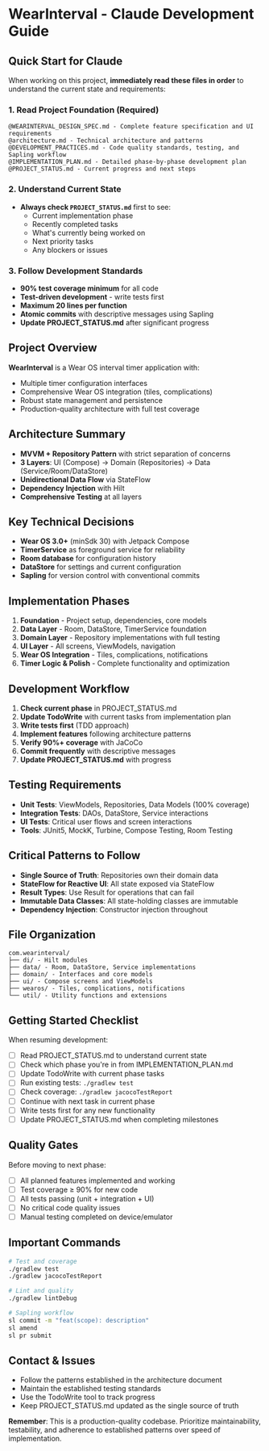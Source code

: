 # WearInterval - Claude Development Guide

## Quick Start for Claude
When working on this project, **immediately read these files in order** to understand the current state and requirements:

### 1. Read Project Foundation (Required)
```
@WEARINTERVAL_DESIGN_SPEC.md - Complete feature specification and UI requirements
@architecture.md - Technical architecture and patterns
@DEVELOPMENT_PRACTICES.md - Code quality standards, testing, and Sapling workflow
@IMPLEMENTATION_PLAN.md - Detailed phase-by-phase development plan
@PROJECT_STATUS.md - Current progress and next steps
```

### 2. Understand Current State
- **Always check `PROJECT_STATUS.md`** first to see:
  - Current implementation phase
  - Recently completed tasks  
  - What's currently being worked on
  - Next priority tasks
  - Any blockers or issues

### 3. Follow Development Standards
- **90% test coverage minimum** for all code
- **Test-driven development** - write tests first
- **Maximum 20 lines per function**
- **Atomic commits** with descriptive messages using Sapling
- **Update PROJECT_STATUS.md** after significant progress

## Project Overview
**WearInterval** is a Wear OS interval timer application with:
- Multiple timer configuration interfaces
- Comprehensive Wear OS integration (tiles, complications)
- Robust state management and persistence
- Production-quality architecture with full test coverage

## Architecture Summary
- **MVVM + Repository Pattern** with strict separation of concerns
- **3 Layers**: UI (Compose) → Domain (Repositories) → Data (Service/Room/DataStore)
- **Unidirectional Data Flow** via StateFlow
- **Dependency Injection** with Hilt
- **Comprehensive Testing** at all layers

## Key Technical Decisions
- **Wear OS 3.0+** (minSdk 30) with Jetpack Compose
- **TimerService** as foreground service for reliability
- **Room database** for configuration history
- **DataStore** for settings and current configuration
- **Sapling** for version control with conventional commits

## Implementation Phases
1. **Foundation** - Project setup, dependencies, core models
2. **Data Layer** - Room, DataStore, TimerService foundation  
3. **Domain Layer** - Repository implementations with full testing
4. **UI Layer** - All screens, ViewModels, navigation
5. **Wear OS Integration** - Tiles, complications, notifications
6. **Timer Logic & Polish** - Complete functionality and optimization

## Development Workflow
1. **Check current phase** in PROJECT_STATUS.md
2. **Update TodoWrite** with current tasks from implementation plan
3. **Write tests first** (TDD approach)
4. **Implement features** following architecture patterns
5. **Verify 90%+ coverage** with JaCoCo
6. **Commit frequently** with descriptive messages
7. **Update PROJECT_STATUS.md** with progress

## Testing Requirements
- **Unit Tests**: ViewModels, Repositories, Data Models (100% coverage)
- **Integration Tests**: DAOs, DataStore, Service interactions
- **UI Tests**: Critical user flows and screen interactions
- **Tools**: JUnit5, MockK, Turbine, Compose Testing, Room Testing

## Critical Patterns to Follow
- **Single Source of Truth**: Repositories own their domain data
- **StateFlow for Reactive UI**: All state exposed via StateFlow
- **Result Types**: Use Result<T> for operations that can fail  
- **Immutable Data Classes**: All state-holding classes are immutable
- **Dependency Injection**: Constructor injection throughout

## File Organization
```
com.wearinterval/
├── di/ - Hilt modules
├── data/ - Room, DataStore, Service implementations
├── domain/ - Interfaces and core models
├── ui/ - Compose screens and ViewModels
├── wearos/ - Tiles, complications, notifications
└── util/ - Utility functions and extensions
```

## Getting Started Checklist
When resuming development:

- [ ] Read PROJECT_STATUS.md to understand current state
- [ ] Check which phase you're in from IMPLEMENTATION_PLAN.md
- [ ] Update TodoWrite with current phase tasks
- [ ] Run existing tests: `./gradlew test`
- [ ] Check coverage: `./gradlew jacocoTestReport`  
- [ ] Continue with next task in current phase
- [ ] Write tests first for any new functionality
- [ ] Update PROJECT_STATUS.md when completing milestones

## Quality Gates
Before moving to next phase:
- [ ] All planned features implemented and working
- [ ] Test coverage ≥ 90% for new code
- [ ] All tests passing (unit + integration + UI)
- [ ] No critical code quality issues
- [ ] Manual testing completed on device/emulator

## Important Commands
```bash
# Test and coverage
./gradlew test
./gradlew jacocoTestReport

# Lint and quality
./gradlew lintDebug

# Sapling workflow
sl commit -m "feat(scope): description"
sl amend
sl pr submit
```

## Contact & Issues
- Follow the patterns established in the architecture document
- Maintain the established testing standards
- Use the TodoWrite tool to track progress
- Keep PROJECT_STATUS.md updated as the single source of truth

**Remember**: This is a production-quality codebase. Prioritize maintainability, testability, and adherence to established patterns over speed of implementation.